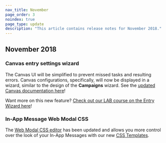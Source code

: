 ```yaml
---
nav_title: November
page_order: 3
noindex: true
page_type: update
description: "This article contains release notes for November 2018."
---
```

## November 2018

### Canvas entry settings wizard

The Canvas UI will be simplified to prevent missed tasks and resulting errors. Canvas configurations, specifically, will now be displayed in a wizard, similar to the design of the **Campaigns** wizard. See the [updated Canvas documentation here]({{site.baseurl}}/user_guide/engagement_tools/canvas/create_a_canvas/create_a_canvas/)!

Want more on this new feature? [Check out our LAB course on the Entry Wizard here](https://lab.braze.com/the-new-canvas-entry-step/264889/scorm/20z5ij5ublxbk)!

### In-App Message Web Modal CSS

The [Web Modal CSS editor]({{site.baseurl}}/user_guide/message_building_by_channel/in-app_messages/create/#web-modal-css) has been updated and allows you more control over the look of your In-App Messages with our new [CSS Templates]({{site.baseurl}}/user_guide/message_building_by_channel/in-app_messages/in_app_message_color_templates/#css-template).
